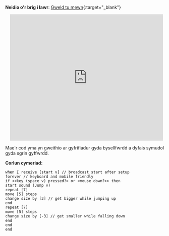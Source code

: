 
**Neidio o'r brig i lawr**: [Gweld tu mewn](https://scratch.mit.edu/projects/525300970/editor){:target="_blank"}
<div class="scratch-preview" style="margin-left: 15px;">
  <iframe allowtransparency="true" width="485" height="402" src="https://scratch.mit.edu/projects/embed/525300970/?autostart=false" frameborder="0"></iframe>
</div>

Mae'r cod yma yn gweithio ar gyfrifiadur gyda bysellfwrdd a dyfais symudol gyda sgrin gyffwrdd.

**Corlun cymeriad:**

```blocks3
when I receive [start v] // broadcast start after setup
forever // keyboard and mobile friendly
if <<key (space v) pressed?> or <mouse down?>> then 
start sound (Jump v)
repeat [7]
move [5] steps
change size by [3] // get bigger while jumping up
end
repeat [7]
move [5] steps
change size by [-3] // get smaller while falling down
end
end
end
```

